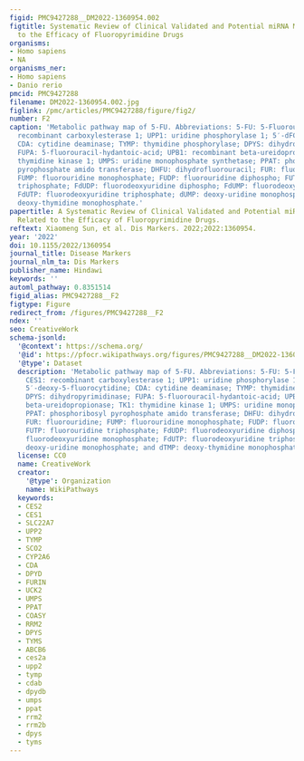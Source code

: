 ```yaml
---
figid: PMC9427288__DM2022-1360954.002
figtitle: Systematic Review of Clinical Validated and Potential miRNA Markers Related
  to the Efficacy of Fluoropyrimidine Drugs
organisms:
- Homo sapiens
- NA
organisms_ner:
- Homo sapiens
- Danio rerio
pmcid: PMC9427288
filename: DM2022-1360954.002.jpg
figlink: /pmc/articles/PMC9427288/figure/fig2/
number: F2
caption: 'Metabolic pathway map of 5-FU. Abbreviations: 5-FU: 5-Fluorouracil; CES1:
  recombinant carboxylesterase 1; UPP1: uridine phosphorylase 1; 5′-dFCR: 5′-deoxy-5-fluorocytidine;
  CDA: cytidine deaminase; TYMP: thymidine phosphorylase; DPYS: dihydropyrimidinase;
  FUPA: 5-fluorouracil-hydantoic-acid; UPB1: recombinant beta-ureidopropionase; TK1:
  thymidine kinase 1; UMPS: uridine monophosphate synthetase; PPAT: phosphoribosyl
  pyrophosphate amido transferase; DHFU: dihydrofluorouracil; FUR: fluorouridine;
  FUMP: fluorouridine monophosphate; FUDP: fluorouridine diphospho; FUTP: fluorouridine
  triphosphate; FdUDP: fluorodeoxyuridine diphospho; FdUMP: fluorodeoxyuridine monophosphate;
  FdUTP: fluorodeoxyuridine triphosphate; dUMP: deoxy-uridine monophosphate; and dTMP:
  deoxy-thymidine monophosphate.'
papertitle: A Systematic Review of Clinical Validated and Potential miRNA Markers
  Related to the Efficacy of Fluoropyrimidine Drugs.
reftext: Xiaomeng Sun, et al. Dis Markers. 2022;2022:1360954.
year: '2022'
doi: 10.1155/2022/1360954
journal_title: Disease Markers
journal_nlm_ta: Dis Markers
publisher_name: Hindawi
keywords: ''
automl_pathway: 0.8351514
figid_alias: PMC9427288__F2
figtype: Figure
redirect_from: /figures/PMC9427288__F2
ndex: ''
seo: CreativeWork
schema-jsonld:
  '@context': https://schema.org/
  '@id': https://pfocr.wikipathways.org/figures/PMC9427288__DM2022-1360954.002.html
  '@type': Dataset
  description: 'Metabolic pathway map of 5-FU. Abbreviations: 5-FU: 5-Fluorouracil;
    CES1: recombinant carboxylesterase 1; UPP1: uridine phosphorylase 1; 5′-dFCR:
    5′-deoxy-5-fluorocytidine; CDA: cytidine deaminase; TYMP: thymidine phosphorylase;
    DPYS: dihydropyrimidinase; FUPA: 5-fluorouracil-hydantoic-acid; UPB1: recombinant
    beta-ureidopropionase; TK1: thymidine kinase 1; UMPS: uridine monophosphate synthetase;
    PPAT: phosphoribosyl pyrophosphate amido transferase; DHFU: dihydrofluorouracil;
    FUR: fluorouridine; FUMP: fluorouridine monophosphate; FUDP: fluorouridine diphospho;
    FUTP: fluorouridine triphosphate; FdUDP: fluorodeoxyuridine diphospho; FdUMP:
    fluorodeoxyuridine monophosphate; FdUTP: fluorodeoxyuridine triphosphate; dUMP:
    deoxy-uridine monophosphate; and dTMP: deoxy-thymidine monophosphate.'
  license: CC0
  name: CreativeWork
  creator:
    '@type': Organization
    name: WikiPathways
  keywords:
  - CES2
  - CES1
  - SLC22A7
  - UPP2
  - TYMP
  - SCO2
  - CYP2A6
  - CDA
  - DPYD
  - FURIN
  - UCK2
  - UMPS
  - PPAT
  - COASY
  - RRM2
  - DPYS
  - TYMS
  - ABCB6
  - ces2a
  - upp2
  - tymp
  - cdab
  - dpydb
  - umps
  - ppat
  - rrm2
  - rrm2b
  - dpys
  - tyms
---
```

